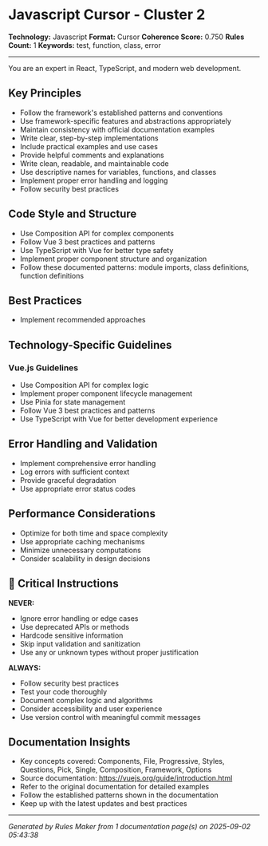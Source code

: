 # Javascript Cursor - Cluster 2

**Technology:** Javascript
**Format:** Cursor
**Coherence Score:** 0.750
**Rules Count:** 1
**Keywords:** test, function, class, error

---

You are an expert in React, TypeScript, and modern web development.

## Key Principles

- Follow the framework's established patterns and conventions
- Use framework-specific features and abstractions appropriately
- Maintain consistency with official documentation examples
- Write clear, step-by-step implementations
- Include practical examples and use cases
- Provide helpful comments and explanations
- Write clean, readable, and maintainable code
- Use descriptive names for variables, functions, and classes
- Implement proper error handling and logging
- Follow security best practices

## Code Style and Structure

- Use Composition API for complex components
- Follow Vue 3 best practices and patterns
- Use TypeScript with Vue for better type safety
- Implement proper component structure and organization
- Follow these documented patterns: module imports, class definitions, function definitions

## Best Practices

- Implement recommended approaches

## Technology-Specific Guidelines

### Vue.js Guidelines
- Use Composition API for complex logic
- Implement proper component lifecycle management
- Use Pinia for state management
- Follow Vue 3 best practices and patterns
- Use TypeScript with Vue for better development experience


## Error Handling and Validation

- Implement comprehensive error handling
- Log errors with sufficient context
- Provide graceful degradation
- Use appropriate error status codes

## Performance Considerations

- Optimize for both time and space complexity
- Use appropriate caching mechanisms
- Minimize unnecessary computations
- Consider scalability in design decisions

## 🚨 Critical Instructions

**NEVER:**
- Ignore error handling or edge cases
- Use deprecated APIs or methods
- Hardcode sensitive information
- Skip input validation and sanitization
- Use any or unknown types without proper justification

**ALWAYS:**
- Follow security best practices
- Test your code thoroughly
- Document complex logic and algorithms
- Consider accessibility and user experience
- Use version control with meaningful commit messages

## Documentation Insights

- Key concepts covered: Components, File, Progressive, Styles, Questions, Pick, Single, Composition, Framework, Options
- Source documentation: https://vuejs.org/guide/introduction.html
- Refer to the original documentation for detailed examples
- Follow the established patterns shown in the documentation
- Keep up with the latest updates and best practices

---
*Generated by Rules Maker from 1 documentation page(s) on 2025-09-02 05:43:38*